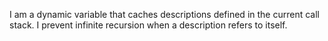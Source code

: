 I am a dynamic variable that caches descriptions defined in the current call stack. I prevent infinite recursion when a description refers to itself.
